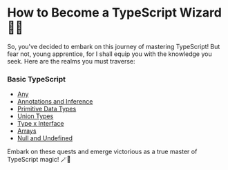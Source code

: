 <h1>How to Become a TypeScript Wizard 🧙‍♂️</h1>

So, you've decided to embark on this journey of mastering TypeScript! But fear not, young apprentice, for I shall equip you with the knowledge you seek. Here are the realms you must traverse:

<h3>Basic TypeScript</h3>

- [Any](./content/any/index.md)
- [Annotations and Inference](./content/annotations-and-inference/index.md)
- [Primitive Data Types](./content/primitive-data-types/index.md)
- [Union Types](./content/union-types/index.md)
- [Type x Interface](./content//types-and-interfaces/index.md)
- [Arrays](./content/arrays/index.md)
- [Null and Undefined](./content/null-and-unfefined/index.md)

Embark on these quests and emerge victorious as a true master of TypeScript magic! 🪄🧝
